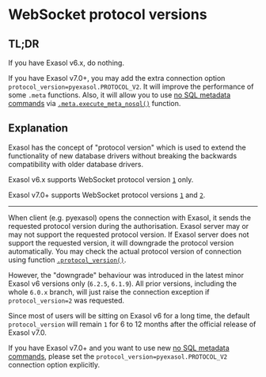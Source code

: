 # WebSocket protocol versions

## TL;DR

If you have Exasol v6.x, do nothing.

If you have Exasol v7.0+, you may add the extra connection option `protocol_version=pyexasol.PROTOCOL_V2`. It will improve the performance of some `.meta` functions. Also, it will allow you to use [no SQL metadata commands](https://github.com/exasol/websocket-api/blob/master/docs/WebsocketAPIV2.md#metadata-related-commands) via [`.meta.execute_meta_nosql()`](/docs/REFERENCE.md#execute_meta_nosql) function.

## Explanation

Exasol has the concept of "protocol version" which is used to extend the functionality of new database drivers without breaking the backwards compatibility with older database drivers.

Exasol v6.x supports WebSocket protocol version [`1`](https://github.com/exasol/websocket-api/blob/master/docs/WebsocketAPIV1.md) only.

Exasol v7.0+ supports WebSocket protocol versions [`1`](https://github.com/exasol/websocket-api/blob/master/docs/WebsocketAPIV1.md) and [`2`](https://github.com/exasol/websocket-api/blob/master/docs/WebsocketAPIV2.md).

---

When client (e.g. pyexasol) opens the connection with Exasol, it sends the requested protocol version during the authorisation. Exasol server may or may not support the requested protocol version. If Exasol server does not support the requested version, it will downgrade the protocol version automatically. You may check the actual protocol version of connection using function [`.protocol_version()`](/docs/REFERENCE.md#protocol_version).

However, the "downgrade" behaviour was introduced in the latest minor Exasol v6 versions only (`6.2.5`, `6.1.9`). All prior versions, including the whole `6.0.x` branch, will just raise the connection exception if `protocol_version=2` was requested.

Since most of users will be sitting on Exasol v6 for a long time, the default `protocol_version` will remain `1` for 6 to 12 months after the official release of Exasol v7.0.

If you have Exasol v7.0+ and you want to use new [no SQL metadata commands](https://github.com/exasol/websocket-api/blob/master/docs/WebsocketAPIV2.md#metadata-related-commands), please set the `protocol_version=pyexasol.PROTOCOL_V2` connection option explicitly.
